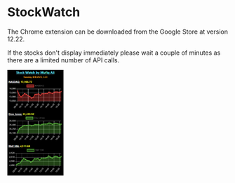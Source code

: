 # StockWatch

The Chrome extension can be downloaded from the Google Store at version 12.22.

If the stocks don't display immediately please wait a couple of minutes as there are a limited number of API calls.


<img src="Screenshots/Screenshot (172).png" width="128"/>
